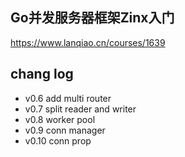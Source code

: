 ## Go并发服务器框架Zinx入门
https://www.lanqiao.cn/courses/1639


## chang log
- v0.6 add multi router
- v0.7 split reader and writer
- v0.8 worker pool
- v0.9 conn manager
- v0.10 conn prop